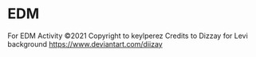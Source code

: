 # EDM
For EDM Activity
©2021 Copyright to keylperez
Credits to Dizzay for Levi background https://www.deviantart.com/diizay
